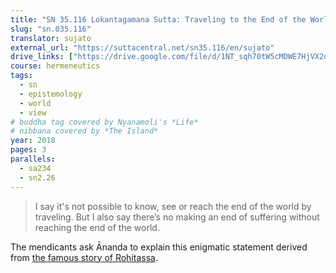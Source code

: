 ```yaml
---
title: "SN 35.116 Lokantagamana Sutta: Traveling to the End of the World"
slug: "sn.035.116"
translator: sujato
external_url: "https://suttacentral.net/sn35.116/en/sujato"
drive_links: ["https://drive.google.com/file/d/1NT_sqh70tW5cMDWE7HjVX2qSzV0BbZcN/view?usp=drivesdk"]
course: hermeneutics
tags:
  - sn
  - epistemology
  - world
  - view
# buddha tag covered by Nyanamoli's *Life*
# nibbana covered by *The Island*
year: 2018
pages: 3
parallels:
  - sa234
  - sn2.26
---
```


> I say it's not possible to know, see or reach the end of the world by traveling. But I also say there’s no making an end of suffering without reaching the end of the world.

The mendicants ask Ānanda to explain this enigmatic statement derived from [the famous story of Rohitassa](/content/canon/sn2.26).

